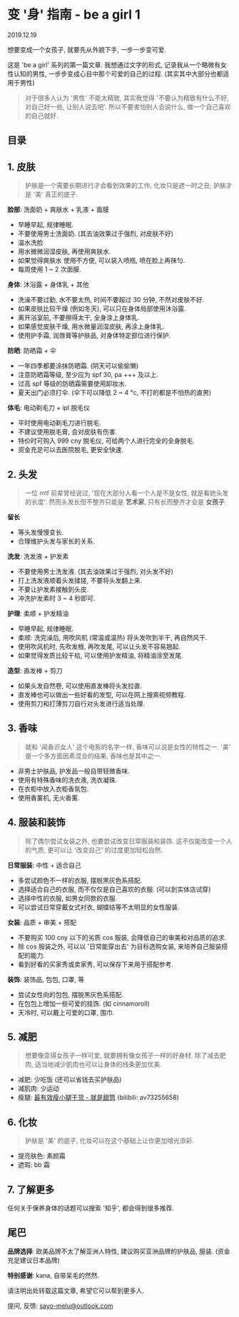# 变 '身' 指南 - be a girl 1

2019.12.19

想要变成一个女孩子, 就要先从外貌下手, 一步一步变可爱.

这是 'be a girl' 系列的第一篇文章. 我想通过文字的形式, 记录我从一个略微有女性认知的男性, 一步步变成心目中那个可爱的自己的过程. (其实其中大部分也都适用于男性)

> 对于很多人认为 '男性' 不能太精致, 其实我觉得 '不要认为精致有什么不好, 对自己好一些, 让别人说去吧'. 所以不要害怕别人会说什么, 做一个自己喜欢的自己就好.

## 目录

## 1. 皮肤

> 护肤是一个需要长期进行才会看到效果的工作, 化妆只是遮一时之丑, 护肤才是 '美' 真正的底子.

**脸部**: 洗面奶 + 爽肤水 + 乳液 + 面膜

- 早睡早起, 规律睡眠.
- 不要使用男士洗面奶. (其去油效果过于强烈, 对皮肤不好)
- 温水洗脸
- 用水微微润湿皮肤, 再使用爽肤水.
- 如果觉得爽肤水 使用不方便, 可以装入喷瓶, 喷在脸上再抹匀.
- 每周使用 1 ~ 2 次面膜.

**身体**: 沐浴露 + 身体乳 + 其他

- 洗澡不要过勤, 水不要太热, 时间不要超过 30 分钟, 不然对皮肤不好.
- 如果皮肤比较干燥 (例如冬天), 可以只在身体局部使用沐浴露.
- 离开浴室前, 不要擦得太干, 全身涂上身体乳.
- 如果感觉皮肤干燥, 用水微量润湿皮肤, 再涂上身体乳.
- 使用护手霜, 润唇膏等护肤品, 对身体特定部位进行保护.

**防晒**: 防晒霜 + 伞

- 一年四季都要涂抹防晒霜. (阴天可以偷偷懒)
- 注意防晒霜等级, 至少应为 spf 30, pa +++ 及以上.
- 过高 spf 等级的防晒霜需要使用卸妆水.
- 夏天出门必须打伞. (伞下可以降低 2 ~ 4 °c, 不打的都是不怕热的直男)

**体毛**: 电动剃毛刀 + ipl 脱毛仪

- 平时使用电动剃毛刀进行脱毛.
- 不建议使用脱毛膏, 会对皮肤有伤害.
- 特价时可购入 999 cny 脱毛仪, 可给两个人进行完全的全身脱毛.
- 资金充足可以去医院脱毛, 更安全快速.

## 2. 头发

> 一位 mtf 前辈曾经说过, '现在大部分人看一个人是不是女性, 就是看她头发的长度'. 然而头发长但不整齐只能是 **艺术家**, 只有长而整齐才会是 **女孩子**.

**留长**

- 等头发慢慢变长.
- 合理维护头发与家长的关系.

**洗发**: 洗发液 + 护发素

- 不要使用男士洗发液. (其去油效果过于强烈, 对头发不好)
- 打上洗发液顺着头发揉搓, 不要将头发翻上来.
- 不要让护发素接触到头皮.
- 冲洗护发素时 3 ~ 4 秒即可.

**护理**: 柔顺 + 护发精油

- 早睡早起, 规律睡眠.
- 柔顺: 洗完澡后, 用吹风机 (常温或温热) 将头发吹到半干, 再自然风干.
- 使用吹风机时, 先吹发根, 再吹发尾, 可以让头发不容易翘起.
- 如果觉得发质比较干枯, 可以使用护发精油, 将精油涂至发尾.

**造型**: 直发棒 + 剪刀

- 如果头发自然卷, 可以使用直发棒将头发拉直.
- 直发棒也可以做出一些好看的发型, 可以在网上搜索视频教程.
- 使用剪刀和打薄剪刀自行对头发进行适当处理.

## 3. 香味

> 就和 '闻香识女人' 这个电影的名字一样, 香味可以说是女性的特性之一. '美' 是一个多方面因素混合的结果, 香味也是其中之一.

- 非男士护肤品, 护发品一般自带轻微香味.
- 使用有特殊香味的洗衣液, 洗衣凝珠.
- 在衣柜中放入衣柜香氛包.
- 使用香薰机, 无火香薰.

## 4. 服装和装饰

> 除了偶尔尝试女装之外, 也要尝试改变日常服装和装饰. 这不仅能改变一个人的气质, 更可以让 '改变自己' 的过度更加轻松自然.

**日常服装**: 中性 + 适合自己

- 多尝试颜色不一样的衣服, 摆脱黑灰色系搭配.
- 选择适合自己的衣服, 而不仅仅是自己喜欢的衣服. (可以到实体店试穿)
- 选择中性的衣服, 如男女同款的衣服.
- 可以尝试日常穿戴女式衬衣, 蝴蝶结等不太明显的女性服装.

**女装**: 品质 + 审美 + 搭配

- 不要购买 100 cny 以下的劣质 cos 服装, 会降低自己的审美和对品质的追求.
- 除 cos 服装之外, 可以以 '日常能穿出去' 为目标选购女装, 来培养自己服装搭配的能力.
- 看到好看的买家秀或卖家秀, 可以保存下来用于搭配参考.

**装饰**: 装饰品, 包包, 口罩, 等

- 尝试女性向的包包, 摆脱黑灰色系搭配.
- 在包包上增加一些可爱的挂饰. (如 cinnamoroll)
- 天冷时, 可以戴上可爱的口罩, 围巾.

## 5. 减肥

> 想要像变得女孩子一样可爱, 就要拥有像女孩子一样的好身材. 除了减去肥肉, 适当地减少肌肉也可以让身体的线条更加优美.

- 减肥: 少吃饭 (还可以省钱去买护肤品)
- 减肌肉: 少运动
- 瘦腿: [最有效瘦小腿干货 - 就是甜筒](https://www.bilibili.com/video/av73255658) (bilibili: av73255658)

## 6. 化妆

> 护肤是 '美' 的底子, 化妆可以在这个基础上让你更加增光添彩.

- 提亮肤色: 素颜霜
- 遮瑕: bb 霜

## 7. 了解更多

任何关于保养身体的话题可以搜索 '知乎', 都会得到很多推荐.

## 尾巴

**品牌选择**: 欧美品牌不太了解亚洲人特性, 建议购买亚洲品牌的护肤品, 服装. (资金充足建议日本品牌)

**特别感谢**: kana, 自带呆毛的然然.

请注明出处转载这篇文章, 希望它可以帮到更多人.

提问, 反馈: sayo-melu@outlook.com
